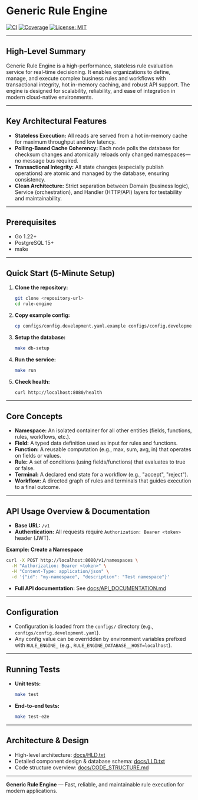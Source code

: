 # Generic Rule Engine

[![CI](https://img.shields.io/github/actions/workflow/status/your-org/rule-engine/ci.yml?branch=main)](https://github.com/your-org/rule-engine/actions)
[![Coverage](https://img.shields.io/codecov/c/github/your-org/rule-engine)](https://codecov.io/gh/your-org/rule-engine)
[![License: MIT](https://img.shields.io/badge/License-MIT-yellow.svg)](LICENSE)

---

## High-Level Summary

Generic Rule Engine is a high-performance, stateless rule evaluation service for real-time decisioning. It enables organizations to define, manage, and execute complex business rules and workflows with transactional integrity, hot in-memory caching, and robust API support. The engine is designed for scalability, reliability, and ease of integration in modern cloud-native environments.

---

## Key Architectural Features

- **Stateless Execution:** All reads are served from a hot in-memory cache for maximum throughput and low latency.
- **Polling-Based Cache Coherency:** Each node polls the database for checksum changes and atomically reloads only changed namespaces—no message bus required.
- **Transactional Integrity:** All state changes (especially publish operations) are atomic and managed by the database, ensuring consistency.
- **Clean Architecture:** Strict separation between Domain (business logic), Service (orchestration), and Handler (HTTP/API) layers for testability and maintainability.

---

## Prerequisites

- Go 1.22+
- PostgreSQL 15+
- make

---

## Quick Start (5-Minute Setup)

1. **Clone the repository:**
   ```bash
   git clone <repository-url>
   cd rule-engine
   ```
2. **Copy example config:**
   ```bash
   cp configs/config.development.yaml.example configs/config.development.yaml
   ```
3. **Setup the database:**
   ```bash
   make db-setup
   ```
4. **Run the service:**
   ```bash
   make run
   ```
5. **Check health:**
   ```bash
   curl http://localhost:8080/health
   ```

---

## Core Concepts

- **Namespace:** An isolated container for all other entities (fields, functions, rules, workflows, etc.).
- **Field:** A typed data definition used as input for rules and functions.
- **Function:** A reusable computation (e.g., max, sum, avg, in) that operates on fields or values.
- **Rule:** A set of conditions (using fields/functions) that evaluates to true or false.
- **Terminal:** A declared end state for a workflow (e.g., "accept", "reject").
- **Workflow:** A directed graph of rules and terminals that guides execution to a final outcome.

---

## API Usage Overview & Documentation

- **Base URL:** `/v1`
- **Authentication:** All requests require `Authorization: Bearer <token>` header (JWT).

**Example: Create a Namespace**
```bash
curl -X POST http://localhost:8080/v1/namespaces \
  -H "Authorization: Bearer <token>" \
  -H "Content-Type: application/json" \
  -d '{"id": "my-namespace", "description": "Test namespace"}'
```

- **Full API documentation:** See [docs/API_DOCUMENTATION.md](docs/API_DOCUMENTATION.md)

---

## Configuration

- Configuration is loaded from the `configs/` directory (e.g., `configs/config.development.yaml`).
- Any config value can be overridden by environment variables prefixed with `RULE_ENGINE_` (e.g., `RULE_ENGINE_DATABASE__HOST=localhost`).

---

## Running Tests

- **Unit tests:**
  ```bash
  make test
  ```
- **End-to-end tests:**
  ```bash
  make test-e2e
  ```

---

## Architecture & Design

- High-level architecture: [docs/HLD.txt](docs/HLD.txt)
- Detailed component design & database schema: [docs/LLD.txt](docs/LLD.txt)
- Code structure overview: [docs/CODE_STRUCTURE.md](docs/CODE_STRUCTURE.md)

---

**Generic Rule Engine** — Fast, reliable, and maintainable rule execution for modern applications.
